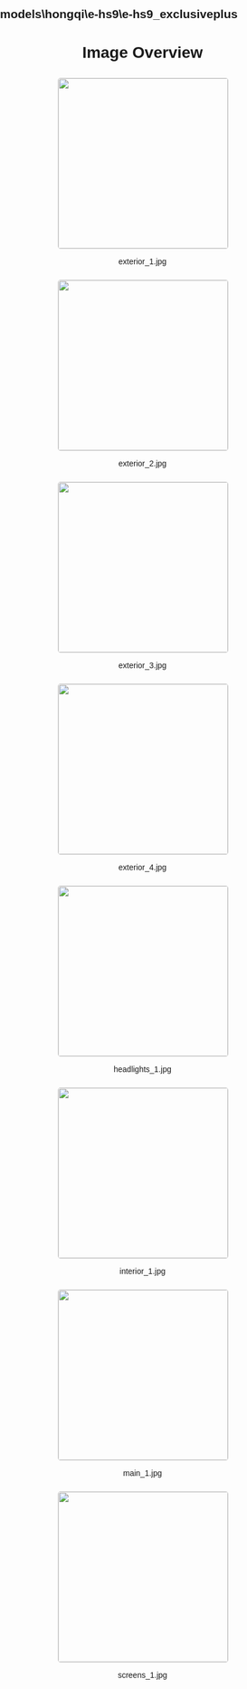 ## models\hongqi\e-hs9\e-hs9_exclusiveplus
<style>
    body {
        font-family: Arial, sans-serif;
        margin: 0;
        padding: 0;
    }
    .image-gallery {
        display: flex;
        flex-wrap: wrap;
        gap: 10px;
        justify-content: center;
        padding: 10px;
    }
    .image-gallery img {
        width: 300px;
        height: auto;
        border: 1px solid #ddd;
        border-radius: 5px;
    }
    .image-gallery div {
        flex: 1 1 calc(33.333% - 20px); /* Three images per row on large screens */
        max-width: 300px;
        text-align: center;
    }
    @media (max-width: 768px) {
        .image-gallery div {
            flex: 1 1 calc(50% - 20px); /* Two images per row on medium screens */
        }
    }
    @media (max-width: 480px) {
        .image-gallery div {
            flex: 1 1 100%; /* One image per row on small screens */
        }
    }
</style>
<h1 style ="text-align: center;"> Image Overview </h1> <div class="image-gallery">
<div>
<img src="https://media.evkx.net/multimedia/models/hongqi/e-hs9/e-hs9_exclusiveplus/exterior_1_st.jpg">
<p>exterior_1.jpg</p>
</div>
<div>
<img src="https://media.evkx.net/multimedia/models/hongqi/e-hs9/e-hs9_exclusiveplus/exterior_2_st.jpg">
<p>exterior_2.jpg</p>
</div>
<div>
<img src="https://media.evkx.net/multimedia/models/hongqi/e-hs9/e-hs9_exclusiveplus/exterior_3_st.jpg">
<p>exterior_3.jpg</p>
</div>
<div>
<img src="https://media.evkx.net/multimedia/models/hongqi/e-hs9/e-hs9_exclusiveplus/exterior_4_st.jpg">
<p>exterior_4.jpg</p>
</div>
<div>
<img src="https://media.evkx.net/multimedia/models/hongqi/e-hs9/e-hs9_exclusiveplus/headlights_1_st.jpg">
<p>headlights_1.jpg</p>
</div>
<div>
<img src="https://media.evkx.net/multimedia/models/hongqi/e-hs9/e-hs9_exclusiveplus/interior_1_st.jpg">
<p>interior_1.jpg</p>
</div>
<div>
<img src="https://media.evkx.net/multimedia/models/hongqi/e-hs9/e-hs9_exclusiveplus/main_1_st.jpg">
<p>main_1.jpg</p>
</div>
<div>
<img src="https://media.evkx.net/multimedia/models/hongqi/e-hs9/e-hs9_exclusiveplus/screens_1_st.jpg">
<p>screens_1.jpg</p>
</div>
</div>
